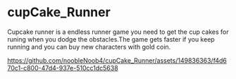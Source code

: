 # cupCake_Runner
Cupcake runner is a endless runner game you need to get the cup cakes for runing when you dodge the obstacles.The game gets faster if you keep running and you can buy new characters with gold coin.


https://github.com/noobleNoob4/cupCake_Runner/assets/149836363/f4d670c1-c800-47d4-937e-510cc1dc5638

